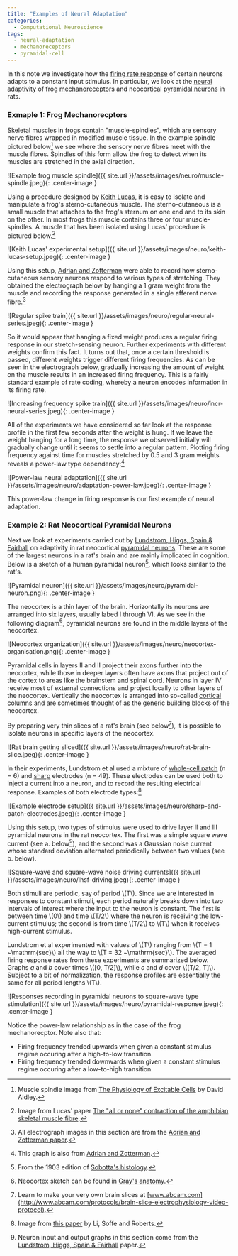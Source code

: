 ```yaml
---
title: "Examples of Neural Adaptation"
categories:
  - Computational Neuroscience
tags:
  - neural-adaptation
  - mechanoreceptors
  - pyramidal-cell
---
```


In this note we investigate how the [firing rate response](https://en.wikipedia.org/wiki/Neural_coding#Coding_schemes) of certain neurons
adapts to a constant input stimulus. In particular, we look at the [neural adaptivity](https://en.wikipedia.org/wiki/Neural_adaptation) of frog 
[mechanoreceptors](https://en.wikipedia.org/wiki/Mechanoreceptor) and neocortical 
[pyramidal neurons](https://en.wikipedia.org/wiki/Pyramidal_cell) in rats.

### Exmaple 1: Frog Mechanorecptors

Skeletal muscles in frogs contain "muscle-spindles", which are sensory nerve fibres wrapped in modified muscle tissue. In the example spindle 
pictured below[^1] we see where the sensory nerve fibres meet with the muscle fibres. Spindles of this form allow the frog to detect 
when its muscles are stretched in the axial direction. 

![Example frog muscle spindle]({{ site.url }}/assets/images/neuro/muscle-spindle.jpeg){: .center-image }

Using a procedure designed by [Keith Lucas](https://www.ncbi.nlm.nih.gov/pmc/articles/PMC1533646/), it is easy to isolate and manipulate a frog's
sterno-cutaneous muscle. The sterno-cutaneous is a small muscle that attaches to the frog's sternum on one end and to its skin on the other. 
In most frogs this muscle contains three or four muscle-spindles. A muscle that has been isolated using Lucas' procedure is pictured below.[^2]

![Keith Lucas' experimental setup]({{ site.url }}/assets/images/neuro/keith-lucas-setup.jpeg){: .center-image }

Using this setup, [Adrian and Zotterman](https://www.ncbi.nlm.nih.gov/pmc/articles/PMC1514782) were able to record how sterno-cutaneous sensory 
neurons respond to various types of stretching. They obtained the electrograph below by hanging a 1 gram weight from the muscle and recording 
the response generated in a single afferent nerve fibre.[^3] 

![Regular spike train]({{ site.url }}/assets/images/neuro/regular-neural-series.jpeg){: .center-image }

So it would appear that hanging a fixed weight produces a regular firing response in our stretch-sensing neuron. Further experiments with 
different weights confirm this fact. It turns out that, once a certain threshold is passed, different weights trigger different firing 
frequencies. As can be seen in the electrograph below, gradually increasing the amount of weight on the muscle results in an increased firing 
frequency. This is a fairly standard example of rate coding, whereby a neuron encodes information in its firing rate. 

![Increasing frequency spike train]({{ site.url }}/assets/images/neuro/incr-neural-series.jpeg){: .center-image }

All of the experiments we have considered so far look at the response profile in the first few seconds after the weight is hung. If we leave
the weight hanging for a long time, the response we observed initially will gradually change until it seems to settle into a regular pattern.
Plotting firing frequency against time for muscles stretched by 0.5 and 3 gram weights reveals a power-law type dependency:[^4]

![Power-law neural adaptation]({{ site.url }}/assets/images/neuro/adaptation-power-law.jpeg){: .center-image }

This power-law change in firing response is our first example of neural adaptation.

### Example 2: Rat Neocortical Pyramidal Neurons

Next we look at experiments carried out by [Lundstrom, Higgs, Spain & Fairhall](http://www.nature.com/neuro/journal/v11/n11/abs/nn.2212.html)
on adaptivity in rat neocortical [pyramidal neurons](https://en.wikipedia.org/wiki/Pyramidal_cell). These are some of the largest neurons
in a rat's brain and are mainly implicated in cognition. Below is a sketch of a human pyramidal neuron[^5], which looks similar to the rat's. 

![Pyramidal neuron]({{ site.url }}/assets/images/neuro/pyramidal-neuron.png){: .center-image }

The neocortex is a thin layer of the brain. Horizontally its neurons are arranged into six layers, usually labed I through VI. As we see in the 
following diagram[^6], pyramidal neurons are found in the middle layers of the neocortex. 

![Neocortex organization]({{ site.url }}/assets/images/neuro/neocortex-organisation.png){: .center-image }

Pyramidal cells in layers II and II project their axons further into the neocortex, while those in deeper layers often have axons that project 
out of the cortex to areas like the brainstem and spinal cord. Neurons in layer IV receive most of external connections and project locally to 
other layers of the neocortex. Vertically the neocortex is arranged into so-called 
[cortical columns](https://en.wikipedia.org/wiki/Cortical_column) and are sometimes thought of as the generic building blocks of the neocortex. 

By preparing very thin slices of a rat's brain (see below[^7]), it is possible to isolate neurons in specific layers of the neocortex. 

![Rat brain getting sliced]({{ site.url }}/assets/images/neuro/rat-brain-slice.jpeg){: .center-image }

In their experiments, Lundstrom et al used a mixture of [whole-cell patch](https://en.wikipedia.org/wiki/Patch_clamp#Whole-cell_recording_or_whole-cell_patch)
(n = 6) and [sharp](https://en.wikipedia.org/wiki/Electrophysiology#Sharp_electrode_technique) electrodes (n = 49). These electrodes can be 
used both to inject a current into a neuron, and to record the resulting electrical response. Examples of both electrode types:[^8]

![Example electrode setup]({{ site.url }}/assets/images/neuro/sharp-and-patch-electrodes.jpeg){: .center-image }

Using this setup, two types of stimulus were used to drive layer II and III pyramidal neurons in the rat neocortex. The first was a simple
square wave current (see a. below[^9]), and the second was a Gaussian noise current whose standard deviation alternated periodically between two 
values (see b. below).

![Square-wave and square-wave noise driving currents]({{ site.url }}/assets/images/neuro/lhsf-driving.jpeg){: .center-image }

Both stimuli are periodic, say of period \\(T\\). Since we are interested in responses to constant stimuli, each period naturally breaks
down into two intervals of interest where the input to the neuron is constant. The first is between time \\(0\\) and time \\(T/2\\) where the 
neuron is receiving the low-current stimulus; the second is from time \\(T/2\\) to \\(T\\) when it receives high-current stimulus. 

Lundstrom et al experimented with values of \\(T\\) ranging from \\(T = 1 ~\mathrm{sec}\\) all the way to \\(T = 32 ~\mathrm{sec}\\). The
averaged firing response rates from these experiments are summarized below. Graphs *a* and *b* cover times \\([0, T/2]\\), while
*c* and *d* cover \\([T/2, T]\\). Subject to a bit of normalization, the response profiles are essentially the same for all period lengths
\\(T\\).

![Responses recording in pyramidal neurons to square-wave type stimulation]({{ site.url }}/assets/images/neuro/pyramidal-response.jpeg){: .center-image }

Notice the power-law relationship as in the case of the frog mechanorecptor. Note also that:

- Firing frequency trended upwards when given a constant stimulus regime occuring after a high-to-low transition.
- Firing frequency trended downwards when given a constant stimulus regime occuring after a low-to-high transition.

[^1]: Muscle spindle image from [The Physiology of Excitable Cells](https://books.google.ca/books?id=3JgC_rE8ZVwC&lpg=PP1&dq=inauthor%3A%22David%20J.%20Aidley%22&pg=PP1#v=onepage&q&f=false) by David Aidley.

[^2]: Image from Lucas' paper [The "all or none" contraction of the amphibian skeletal muscle fibre](https://www.ncbi.nlm.nih.gov/pmc/articles/PMC1533646/).

[^3]: All electrograph images in this section are from the [Adrian and Zotterman paper](https://www.ncbi.nlm.nih.gov/pmc/articles/PMC1514782).

[^4]: This graph is also from [Adrian and Zotterman](https://www.ncbi.nlm.nih.gov/pmc/articles/PMC1514782). 

[^5]: From the 1903 edition of [Sobotta's histology](https://babel.hathitrust.org/cgi/pt?id=mdp.39015071685536;view=2up;seq=6).

[^6]: Neocortex sketch can be found in [Gray's anatomy](http://www.bartleby.com/107/illus754.html).

[^7]: Learn to make your very own brain slices at [www.abcam.com](http://www.abcam.com/protocols/brain-slice-electrophysiology-video-protocol).

[^8]: Image from [this paper](http://jn.physiology.org/content/92/1/380) by Li, Soffe and Roberts. 

[^9]: Neuron input and output graphs in this section come from the [Lundstrom, Higgs, Spain & Fairhall](http://www.nature.com/neuro/journal/v11/n11/abs/nn.2212.html) paper.
